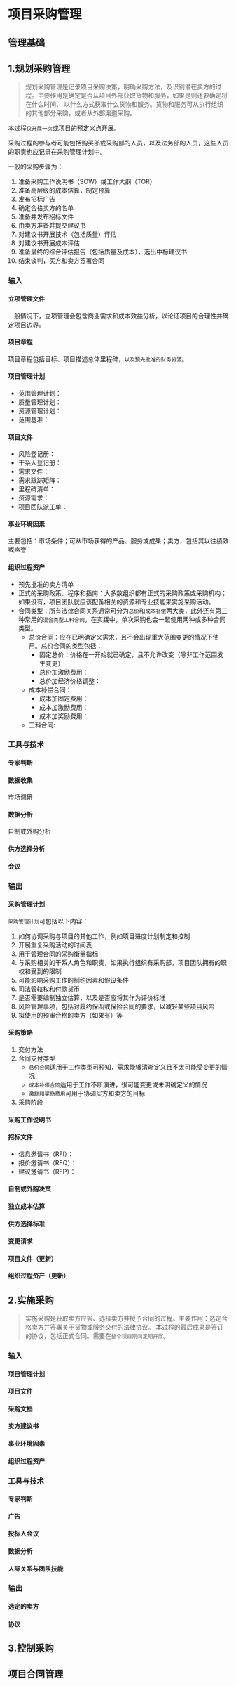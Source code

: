# 项目采购管理

## 管理基础

## 1.规划采购管理

> 规划采购管理是记录项目采购决策，明确采购方法，及识别潜在卖方的过程。主要作用是确定是否从项目外部获取货物和服务，如果是则还要确定将在什么时间、
以什么方式获取什么货物和服务。货物和服务可从执行组织的其他部分采购，或者从外部渠道采购。

本过程`仅开展一次`或项目的预定义点开展。

采购过程的参与者可能包括购买部或采购部的人员，以及法务部的人员，这些人员的职责也应记录在采购管理计划中。

一般的采购步骤为：
1. 准备采购工作说明书（SOW）或工作大纲（TOR）
2. 准备高层级的成本估算，制定预算
3. 发布招标广告
4. 确定合格卖方的名单
5. 准备并发布招标文件
6. 由卖方准备并提交建议书
7. 对建议书开展技术（包括质量）评估
8. 对建议书开展成本评估
9. 准备最终的综合评估报告（包括质量及成本），选出中标建议书
10. 结束谈判，买方和卖方签署合同

### 输入

#### 立项管理文件
一般情况下，立项管理会包含商业需求和成本效益分析，以论证项目的合理性并确定项目边界。

#### 项目章程
项目章程包括目标、项目描述总体里程碑，`以及预先批准的财务资源`。

#### 项目管理计划
- 范围管理计划：
- 质量管理计划：
- 资源管理计划：
- 范围基准：

#### 项目文件
- 风险登记册：
- 干系人登记册：
- 需求文件：
- 需求跟踪矩阵：
- 里程碑清单：
- 资源需求：
- 项目团队派工单：

#### 事业环境因素
主要包括：市场条件；可从市场获得的产品、服务或成果；卖方，包括其以往绩效或声誉

#### 组织过程资产
- 预先批准的卖方清单
- 正式的采购政策、程序和指南：大多数组织都有正式的采购政策或采购机构；如果没有，项目团队就应该配备相关的资源和专业技能来实施采购活动。
- 合同类型：所有法律合同关系通常可分为`总价`和`成本补偿`两大类，此外还有第三种常用的`混合类型工料合同`，在实践中，单次采购也会一起使用两种或多种合同类型。
  - 总价合同：应在已明确定义需求，且不会出现重大范围变更的情况下使用。总价合同的类型包括：
    - 固定总价：价格在一开始就已确定，且不允许改变（除非工作范围发生变更）
    - 总价加激励费用：
    - 总价加经济价格调整：
  - 成本补偿合同：
    - 成本加固定费用：
    - 成本加激励费用：
    - 成本加奖励费用：
  - 工料合同:
 
### 工具与技术

#### 专家判断

#### 数据收集
市场调研

#### 数据分析
自制或外购分析

#### 供方选择分析

#### 会议


### 输出

#### 采购管理计划
`采购管理计划`可包括以下内容：
1. 如何协调采购与项目的其他工作，例如项目进度计划制定和控制
2. 开展重复采购活动的时间表
3. 用于管理合同的采购衡量指标
4. 与采购相关的干系人角色和职责，如果执行组织有采购部，项目团队拥有的职权和受到的限制
5. 可能影响采购工作的制约因素和假设条件
6. 司法管辖权和付款货币
7. 是否需要编制独立估算，以及是否应将其作为评价标准
8. 风险管理事项，包括对履约保函或保险合同的要求，以减轻某些项目风险
9. 拟使用的预审合格的卖方（如果有）等

#### 采购策略
1. 交付方法
2. 合同支付类型
   - `总价合同`适用于工作类型可预知，需求能够清晰定义且不太可能受变更的情况
   - `成本补偿合同`适用于工作不断演进，很可能变更或未明确定义的情况
   - `激励和奖励费用`可用于协调买方和卖方的目标
4. 采购阶段

#### 采购工作说明书

#### 招标文件
- 信息邀请书（RFI）：
- 报价邀请书（RFQ）：
- 建议邀请书（RFP）：

#### 自制或外购决策

#### 独立成本估算

#### 供方选择标准

#### 变更请求

#### 项目文件（更新）

#### 组织过程资产（更新）


## 2.实施采购
> 实施采购是获取卖方应答、选择卖方并授予合同的过程。主要作用：选定合格卖方并签署关于货物或服务交付的法律协议。
本过程的最后成果是签订的协议，包括正式合同。需要在`整个项目期间定期开展`。

### 输入

#### 项目管理计划
#### 项目文件
#### 采购文档
#### 卖方建议书
#### 事业环境因素
#### 组织过程资产


### 工具与技术

#### 专家判断
#### 广告
#### 投标人会议
#### 数据分析
#### 人际关系与团队技能

### 输出

#### 选定的卖方
#### 协议

## 3.控制采购

## 项目合同管理
